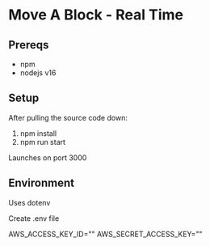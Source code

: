 # Move A Block - Real Time

## Prereqs

* npm
* nodejs v16

## Setup
After pulling the source code down:

1. npm install
2. npm run start

Launches on port 3000

## Environment

Uses dotenv

Create .env file

AWS_ACCESS_KEY_ID=""
AWS_SECRET_ACCESS_KEY=""